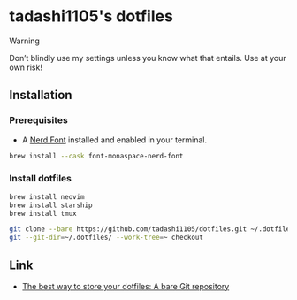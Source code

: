 # tadashi1105's dotfiles

> [!WARNING]
> Don’t blindly use my settings unless you know what that entails. Use at your own risk!

## Installation

### Prerequisites

- A [Nerd Font](https://www.nerdfonts.com/) installed and enabled in your terminal.

```sh
brew install --cask font-monaspace-nerd-font
```

### Install dotfiles

```sh
brew install neovim
brew install starship
brew install tmux
```

```sh
git clone --bare https://github.com/tadashi1105/dotfiles.git ~/.dotfiles
git --git-dir=~/.dotfiles/ --work-tree=~ checkout
```

## Link

- [The best way to store your dotfiles: A bare Git repository](https://www.atlassian.com/git/tutorials/dotfiles)
